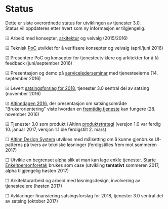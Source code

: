# Status

Dette er siste overordnede status for utviklingen av tjenester 3.0.  
Status vil oppdateres etter hvert som ny informasjon er tilgjengelig.


&#9745; Arbeid med konsepter, [arkitektur](architecture.md) og veivalg (2015/2016)

&#9745; Teknisk [PoC](https://en.wikipedia.org/wiki/Proof_of_concept) utviklet for å verifisere konsepter og veivalg (april/juni 2016)

&#9745; Presentere PoC og konsepter for tjenesteutviklere og arkitekter for å få feedback (juni/september 2016)

&#9745; Presentasjon og demo på [servicelederseminar](https://altinnett.brreg.no/SharePoint/Servicelederseminar/Servicelederseminar%202016/Referat%20servicelederseminar%2014.9.2016.pdf) med tjenesteeierne (14. september 2016)

&#9745; Levert [satsingsforslag for 2018](satsingsforslag2018.md), tjenester 3.0 sentral del av satsing (november 2016)

&#9745; [Altinndagen 2016](https://altinnett.brreg.no/altinndagen2016/), der presentasjon om satsingsområde "Brukerorientering" viste hvordan
        en [fremtidig tjeneste](https://altinnett.brreg.no/Global/Altinndagen%202016/Finn%C3%B8ySaltnes-Enklere%20oppstart%20for%20grundere.pdf) kan fungere (28. november 2016)

&#9745; Tjenester 3.0 som produkt i Altinn [produktstrategi](https://altinnett.brreg.no/no/Altinn/Altinn-strategi/) (versjon 1.0 var ferdig 10. januar 2017, versjon 1.1 ble ferdigstilt 2. mars)

&#9744; [Altinn Design System](https://altinn.github.io/DesignSystem) utvikles med målsetting om å kunne gjenbruke UI-patterns på tvers av tekniske løsninger (ferdigstilles frem mot sommeren 2017)

&#9744; Utvikle en begrenset [alpha](https://en.wikipedia.org/wiki/Software_release_life_cycle#Alpha) slik at man kan lage enkle tjenester.
           [Starte Enkeltpersonforetak](http://altinn.github.io/DesignSystem/versjon-altinndagen/patterns/04-sider-90-starte-enk-00-starte-enk-0/04-sider-90-starte-enk-00-starte-enk-0.html) brukes som case (utvikling **tentativt** sommeren 2017, alpha tilgjengelig høsten 2017)

&#9744; Arkitekturarbeid og arbeid med løsningsdesign, involvering av tjenesteeiere (høsten 2017)

&#9744; Avklaringer finansiering satsingsforslag for 2018, tjenester 3.0 sentral del av satsing (oktober 2017)
